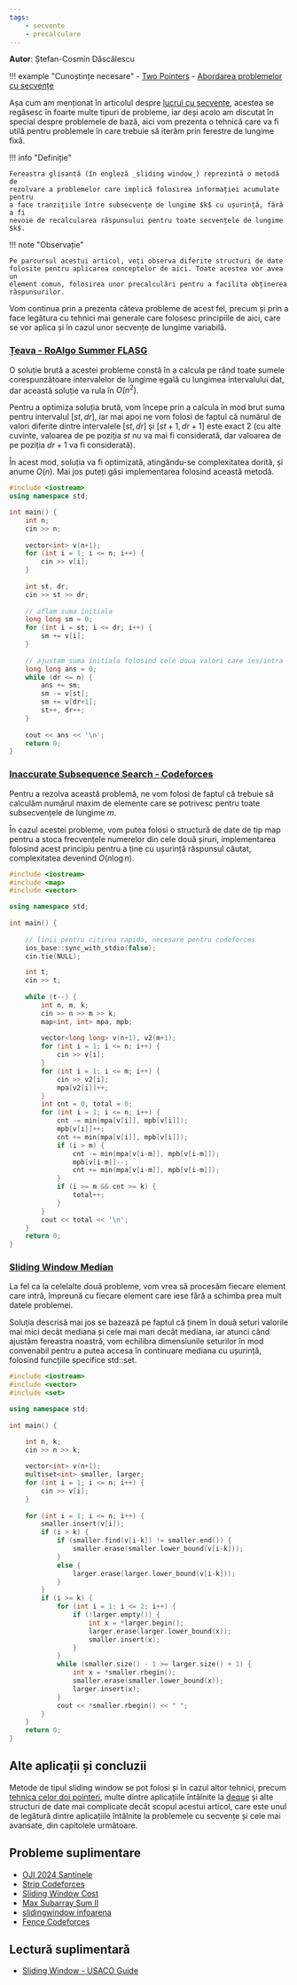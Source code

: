 ```yaml
---
tags:
    - secvente
    - precalculare
---
```


**Autor**: Ștefan-Cosmin Dăscălescu

!!! example "Cunoștințe necesare"
    - [Two Pointers](https://edu.roalgo.ro/mediu/two-pointers/)
    - [Abordarea problemelor cu secvențe](https://edu.roalgo.ro/usor/sequences/)

Așa cum am menționat în articolul despre [lucrul cu
secvențe](https://edu.roalgo.ro/usor/sequences/), acestea se regăsesc în foarte
multe tipuri de probleme, iar deși acolo am discutat în special despre
problemele de bază, aici vom prezenta o tehnică care va fi utilă pentru
problemele în care trebuie să iterăm prin ferestre de lungime fixă.

!!! info "Definiție"

    Fereastra glisantă (în engleză _sliding window_) reprezintă o metodă de
    rezolvare a problemelor care implică folosirea informației acumulate pentru
    a face tranzițiile între subsecvențe de lungime $k$ cu ușurință, fără a fi
    nevoie de recalcularea răspunsului pentru toate secvențele de lungime $k$.

!!! note "Observație"

    Pe parcursul acestui articol, veți observa diferite structuri de date
    folosite pentru aplicarea conceptelor de aici. Toate acestea vor avea un
    element comun, folosirea unor precalculări pentru a facilita obținerea
    răspunsurilor.

Vom continua prin a prezenta câteva probleme de acest fel, precum și prin a face
legătura cu tehnici mai generale care folosesc principiile de aici, care se vor
aplica și în cazul unor secvențe de lungime variabilă.

### [Țeava - RoAlgo Summer FLASG](https://kilonova.ro/problems/2941/)

O soluție brută a acestei probleme constă în a calcula pe rând toate sumele
corespunzătoare intervalelor de lungime egală cu lungimea intervalului dat, dar
această soluție va rula în $O(n^2)$.

Pentru a optimiza soluția brută, vom începe prin a calcula în mod brut suma
pentru intervalul $[st, dr]$, iar mai apoi ne vom folosi de faptul că numărul de
valori diferite dintre intervalele $[st, dr]$ și $[st+1, dr+1]$ este exact 2
(cu alte cuvinte, valoarea de pe poziția $st$ nu va mai fi considerată, dar
valoarea de pe poziția $dr+1$ va fi considerată).

În acest mod, soluția va fi optimizată, atingându-se complexitatea dorită, și
anume $O(n)$. Mai jos puteți găsi implementarea folosind această metodă.

```cpp
#include <iostream>
using namespace std;

int main() {
    int n;
    cin >> n;
    
    vector<int> v(n+1);
    for (int i = 1; i <= n; i++) {
        cin >> v[i];
    }
    
    int st, dr;
    cin >> st >> dr;
    
    // aflam suma initiala
    long long sm = 0;
    for (int i = st; i <= dr; i++) {
        sm += v[i];
    }
    
    // ajustam suma initiala folosind cele doua valori care ies/intra
    long long ans = 0;
    while (dr <= n) {
        ans += sm;
        sm -= v[st];
        sm += v[dr+1];
        st++, dr++;
    }
    
    cout << ans << '\n';
    return 0;
}
```

### [Inaccurate Subsequence Search - Codeforces](https://codeforces.com/contest/1955/problem/D)

Pentru a rezolva această problemă, ne vom folosi de faptul că trebuie să
calculăm numărul maxim de elemente care se potrivesc pentru toate subsecvențele
de lungime $m$.

În cazul acestei probleme, vom putea folosi o structură de date de tip map
pentru a stoca frecvențele numerelor din cele două șiruri, implementarea
folosind acest principiu pentru a ține cu ușurință răspunsul căutat,
complexitatea devenind $O(n \log n)$.

```cpp
#include <iostream>
#include <map>
#include <vector>

using namespace std;
 
int main() {
 
    // linii pentru citirea rapida, necesare pentru codeforces
    ios_base::sync_with_stdio(false);
    cin.tie(NULL);

    int t;
    cin >> t;
    
    while (t--) {
        int n, m, k;
        cin >> n >> m >> k;
        map<int, int> mpa, mpb;
        
        vector<long long> v(n+1), v2(m+1);
        for (int i = 1; i <= n; i++) {
            cin >> v[i];
        }
        for (int i = 1; i <= m; i++) {
            cin >> v2[i];
            mpa[v2[i]]++;
        }
        int cnt = 0, total = 0;
        for (int i = 1; i <= n; i++) {
            cnt -= min(mpa[v[i]], mpb[v[i]]);
            mpb[v[i]]++;
            cnt += min(mpa[v[i]], mpb[v[i]]);
            if (i > m) {
                cnt -= min(mpa[v[i-m]], mpb[v[i-m]]);
                mpb[v[i-m]]--;
                cnt += min(mpa[v[i-m]], mpb[v[i-m]]);
            }
            if (i >= m && cnt >= k) {
                total++;
            }
        }
        cout << total << '\n';
    }
    return 0;
}
```

### [Sliding Window Median](https://cses.fi/problemset/task/1076)

La fel ca la celelalte două probleme, vom vrea să procesăm fiecare element care
intră, împreună cu fiecare element care iese fără a schimba prea mult datele
problemei.

Soluția descrisă mai jos se bazează pe faptul că ținem în două seturi valorile
mai mici decât mediana și cele mai mari decât mediana, iar atunci când ajustăm
fereastra noastră, vom echilibra dimensiunile seturilor în mod convenabil pentru
a putea accesa în continuare mediana cu ușurință, folosind funcțiile specifice
std::set.

```cpp
#include <iostream>
#include <vector>
#include <set>

using namespace std;
 
int main() {

    int n, k;
    cin >> n >> k;
    
    vector<int> v(n+1);
    multiset<int> smaller, larger;
    for (int i = 1; i <= n; i++) {
        cin >> v[i];
    }
    
    for (int i = 1; i <= n; i++) {
        smaller.insert(v[i]);
        if (i > k) {
            if (smaller.find(v[i-k]) != smaller.end()) {
                smaller.erase(smaller.lower_bound(v[i-k]));
            }
            else {
                larger.erase(larger.lower_bound(v[i-k]));
            }
        }
        if (i >= k) {
            for (int i = 1; i <= 2; i++) {
                if (!larger.empty()) {
                    int x = *larger.begin();
                    larger.erase(larger.lower_bound(x));
                    smaller.insert(x);
                }
            }
            while (smaller.size() - 1 >= larger.size() + 1) {
                int x = *smaller.rbegin();
                smaller.erase(smaller.lower_bound(x));
                larger.insert(x);
            }
            cout << *smaller.rbegin() << " ";
        }
    }
    return 0;
}
```

## Alte aplicații și concluzii

Metode de tipul sliding window se pot folosi și în cazul altor tehnici, precum
[tehnica celor doi pointeri](./two-pointers.md), multe dintre aplicațiile
întâlnite la [deque](./deque.md) și alte structuri de date mai complicate decât
scopul acestui articol, care este unul de legătură dintre aplicațiile întâlnite
la problemele cu secvențe și cele mai avansate, din capitolele următoare.

## Probleme suplimentare

- [OJI 2024 Santinele](https://kilonova.ro/problems/2502)
- [Strip Codeforces](https://codeforces.com/contest/488/problem/D)
- [Sliding Window Cost](https://cses.fi/problemset/task/1077)
- [Max Subarray Sum II](hhttps://cses.fi/problemset/task/1644)
- [slidingwindow infoarena](https://www.infoarena.ro/problema/slidingwindow)
- [Fence Codeforces](https://codeforces.com/problemset/problem/363/B)

## Lectură suplimentară

- [Sliding Window - USACO
  Guide](https://usaco.guide/gold/sliding-window?lang=cpp)
